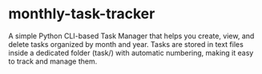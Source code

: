 # monthly-task-tracker
A simple Python CLI-based Task Manager that helps you create, view, and delete tasks organized by month and year. Tasks are stored in text files inside a dedicated folder (task/) with automatic numbering, making it easy to track and manage them.
